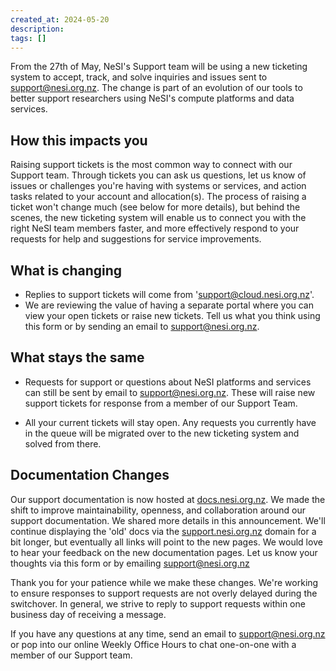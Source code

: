 ```yaml
---
created_at: 2024-05-20
description: 
tags: []
---
```


From the 27th of May, NeSI's Support team will be using a new ticketing system to accept, track, and solve inquiries and issues sent to [support@nesi.org.nz](mailto:support@nesi.org.nz). The change is part of an evolution of our tools to better support researchers using NeSI's compute platforms and data services.

## How this impacts you

Raising support tickets is the most common way to connect with our Support team. Through tickets you can ask us questions, let us know of issues or challenges you're having with systems or services, and action tasks related to your account and allocation(s).
The process of raising a ticket won't change much (see below for more details), but behind the scenes, the new ticketing system will enable us to connect you with the right NeSI team members faster, and more effectively respond to your requests for help and suggestions for service improvements.

## What is changing

* Replies to support tickets will come from 'support@cloud.nesi.org.nz'.
* We are reviewing the value of having a separate portal where you can view your open tickets or raise new tickets.
Tell us what you think using this form or by sending an email to [support@nesi.org.nz](mailto:support@nesi.org.nz).

## What stays the same

* Requests for support or questions about NeSI platforms and services can still be sent by email to support@nesi.org.nz. These will raise new support tickets for response from a member of our Support Team.

* All your current tickets will stay open. Any requests you currently have in the queue will be migrated over to the new ticketing system and solved from there.

## Documentation Changes

Our support documentation is now hosted at [docs.nesi.org.nz](https://docs.nesi.org.nz).
We made the shift to improve maintainability, openness, and collaboration around our support documentation. We shared more details in this announcement.
We'll continue displaying the 'old' docs via the [support.nesi.org.nz](https://support.nesi.org.nz) domain for a bit longer, but eventually all links will point to the new pages.
We would love to hear your feedback on the new documentation pages. Let us know your thoughts via this form or by emailing [support@nesi.org.nz](mailto:support@nesi.org.nz)

Thank you for your patience while we make these changes. We're working to ensure responses to support requests are not overly delayed during the switchover. In general, we strive to reply to support requests within one business day of receiving a message.

If you have any questions at any time, send an email to [support@nesi.org.nz](mailto:support@nesi.org.nz) or pop into our online Weekly Office Hours to chat one-on-one with a member of our Support team.
